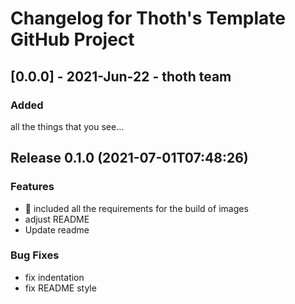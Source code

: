 # Changelog for Thoth's Template GitHub Project

## [0.0.0] - 2021-Jun-22 - thoth team

### Added

all the things that you see...

## Release 0.1.0 (2021-07-01T07:48:26)
### Features
* :robot: included all the requirements for the build of images
* adjust README
* Update readme
### Bug Fixes
* fix indentation
* fix README style
